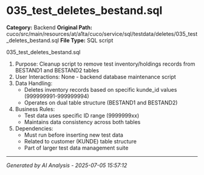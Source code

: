 # 035_test_deletes_bestand.sql

**Category:** Backend
**Original Path:** cuco/src/main/resources/at/a1ta/cuco/service/sql/testdata/deletes/035_test_deletes_bestand.sql
**File Type:** SQL script

035_test_deletes_bestand.sql
1. Purpose: Cleanup script to remove test inventory/holdings records from BESTAND1 and BESTAND2 tables
2. User Interactions: None - backend database maintenance script
3. Data Handling:
   - Deletes inventory records based on specific kunde_id values (999999991-999999994)
   - Operates on dual table structure (BESTAND1 and BESTAND2)
4. Business Rules:
   - Test data uses specific ID range (9999999xx)
   - Maintains data consistency across both tables
5. Dependencies:
   - Must run before inserting new test data
   - Related to customer (KUNDE) table structure
   - Part of larger test data management suite

---
*Generated by AI Analysis - 2025-07-05 15:57:12*

